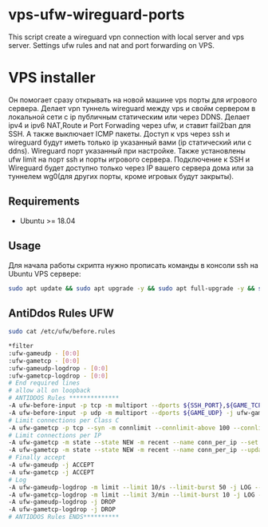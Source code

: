 # vps-ufw-wireguard-ports
This script create a wireguard vpn connection with local server and vps server. Settings ufw rules and nat and port forwarding on VPS.
# VPS installer
Он помогает сразу открывать на новой машине vps порты для игрового сервера.
Делает vpn туннель wireguard между vps и свойм сервером в локальной сети с ip публичным статическим или через DDNS.
Делает ipv4 и ipv6 NAT,Route и Port Forwading через ufw, и ставит fail2ban для SSH.
А также выключает ICMP пакеты.
Доступ к vps через ssh и wireguard будут иметь только ip указанный вами (ip статический или с ddns).
Wireguard порт указанный при настройке.
Также установлены ufw limit на порт ssh и порты игрового сервера.
Подключение к SSH и Wireguard будет доступно только через IP вашего сервера дома или за туннелем wg0(для других порты, кроме игровых будут закрыты).
## Requirements
- Ubuntu >= 18.04
## Usage
Для начала работы скрипта нужно прописать команды в консоли ssh на Ubuntu VPS сервере:

```bash
sudo apt update && sudo apt upgrade -y && sudo apt full-upgrade -y && sudo apt-get -y install curl ; sudo curl -O https://raw.githubusercontent.com/danya201272/vps-ufw-wireguard-ports/main/vps_start.sh ; sudo chmod +x vps_start.sh ; sudo ./vps_start.sh
```

## AntiDdos Rules UFW
```bash
sudo cat /etc/ufw/before.rules
```

```bash
*filter
:ufw-gameudp - [0:0]
:ufw-gametcp - [0:0]
:ufw-gameudp-logdrop - [0:0]
:ufw-gametcp-logdrop - [0:0]
# End required lines
# allow all on loopback
# ANTIDDOS Rules **************
-A ufw-before-input -p tcp -m multiport --dports ${SSH_PORT},${GAME_TCP} -j ufw-gametcp
-A ufw-before-input -p udp -m multiport --dports ${GAME_UDP} -j ufw-gameudp
# Limit connections per Class C
-A ufw-gametcp -p tcp --syn -m connlimit --connlimit-above 100 --connlimit-mask 24 -j ufw-gametcp-logdrop
# Limit connections per IP
-A ufw-gametcp -m state --state NEW -m recent --name conn_per_ip --set
-A ufw-gametcp -m state --state NEW -m recent --name conn_per_ip --update --seconds 1 --hitcount 20 -j ufw-gametcp-logdrop
# Finally accept
-A ufw-gameudp -j ACCEPT
-A ufw-gametcp -j ACCEPT
# Log
-A ufw-gameudp-logdrop -m limit --limit 10/s --limit-burst 50 -j LOG --log-prefix "[UFW GAMEUDP DROP]" # 50 Kbits/s
-A ufw-gametcp-logdrop -m limit --limit 3/min --limit-burst 10 -j LOG --log-prefix "[UFW GAMETCP DROP]"
-A ufw-gameudp-logdrop -j DROP
-A ufw-gametcp-logdrop -j DROP
# ANTIDDOS Rules ENDS**********
```




